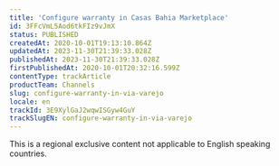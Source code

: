 ```yaml
---
title: 'Configure warranty in Casas Bahia Marketplace'
id: 3FFcVmL5Aod6tkFIz9vJmX
status: PUBLISHED
createdAt: 2020-10-01T19:13:10.864Z
updatedAt: 2023-11-30T21:39:33.028Z
publishedAt: 2023-11-30T21:39:33.028Z
firstPublishedAt: 2020-10-01T20:32:16.599Z
contentType: trackArticle
productTeam: Channels
slug: configure-warranty-in-via-varejo
locale: en
trackId: 3E9XylGaJ2wqwISGyw4GuY
trackSlugEN: configure-warranty-in-via-varejo
---
```


<div class="alert alert-warning" role="alert">This is a regional exclusive content not applicable to 
English speaking countries.</div>

